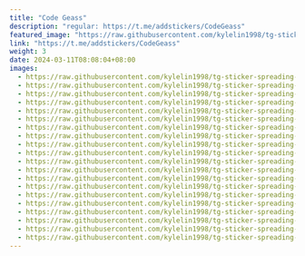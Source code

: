 ```yaml
---
title: "Code Geass"
description: "regular: https://t.me/addstickers/CodeGeass"
featured_image: "https://raw.githubusercontent.com/kylelin1998/tg-sticker-spreading-worldwide-images/main/img/b998ac22-c343-4f6d-ab5d-70b3b4966b1c.jpg"
link: "https://t.me/addstickers/CodeGeass"
weight: 3
date: 2024-03-11T08:08:04+08:00
images:
  - https://raw.githubusercontent.com/kylelin1998/tg-sticker-spreading-worldwide-images/main/img/b998ac22-c343-4f6d-ab5d-70b3b4966b1c.jpg
  - https://raw.githubusercontent.com/kylelin1998/tg-sticker-spreading-worldwide-images/main/img/63a9541e-97d3-431e-b432-1f21cf69d528.jpg
  - https://raw.githubusercontent.com/kylelin1998/tg-sticker-spreading-worldwide-images/main/img/3ad52c9e-e31e-46cf-93b7-0df2a400c973.jpg
  - https://raw.githubusercontent.com/kylelin1998/tg-sticker-spreading-worldwide-images/main/img/f81bfd35-46e0-49c4-b9eb-df63ab5ae63a.jpg
  - https://raw.githubusercontent.com/kylelin1998/tg-sticker-spreading-worldwide-images/main/img/e6014d2f-ba10-4ca9-9e41-397a9c8675c2.jpg
  - https://raw.githubusercontent.com/kylelin1998/tg-sticker-spreading-worldwide-images/main/img/9b561c5b-dac2-41a9-a23a-051b986351ab.jpg
  - https://raw.githubusercontent.com/kylelin1998/tg-sticker-spreading-worldwide-images/main/img/97b9ed29-3d24-43d7-8eac-87fa71a287c6.jpg
  - https://raw.githubusercontent.com/kylelin1998/tg-sticker-spreading-worldwide-images/main/img/b7d0490b-e0b8-4967-983f-e45ca2d818c4.jpg
  - https://raw.githubusercontent.com/kylelin1998/tg-sticker-spreading-worldwide-images/main/img/09bd3a50-d6bb-4158-9d8e-cd28be693499.jpg
  - https://raw.githubusercontent.com/kylelin1998/tg-sticker-spreading-worldwide-images/main/img/8845e89f-05a5-4574-9840-f9c0d6f11ba5.jpg
  - https://raw.githubusercontent.com/kylelin1998/tg-sticker-spreading-worldwide-images/main/img/47fa26cf-4aae-4544-8321-3ed1b0e2cba6.jpg
  - https://raw.githubusercontent.com/kylelin1998/tg-sticker-spreading-worldwide-images/main/img/3a44860a-d927-4ac1-ba6e-aff8397162d2.jpg
  - https://raw.githubusercontent.com/kylelin1998/tg-sticker-spreading-worldwide-images/main/img/9404840f-faeb-4f47-97a7-c39d9963c6ed.jpg
  - https://raw.githubusercontent.com/kylelin1998/tg-sticker-spreading-worldwide-images/main/img/acf8a3fa-93d5-4570-a691-841d7da44bde.jpg
  - https://raw.githubusercontent.com/kylelin1998/tg-sticker-spreading-worldwide-images/main/img/9cec8b7f-137c-46d9-a960-78ce6ffd33e7.jpg
  - https://raw.githubusercontent.com/kylelin1998/tg-sticker-spreading-worldwide-images/main/img/cf3c247a-be23-4ebe-93f0-bdbdda1dbee5.jpg
  - https://raw.githubusercontent.com/kylelin1998/tg-sticker-spreading-worldwide-images/main/img/fbc6ffb0-7080-43b6-82af-467a224ce7f8.jpg
  - https://raw.githubusercontent.com/kylelin1998/tg-sticker-spreading-worldwide-images/main/img/b04ce562-5a05-4423-bac7-7954be886422.jpg
  - https://raw.githubusercontent.com/kylelin1998/tg-sticker-spreading-worldwide-images/main/img/a6444881-2517-4b85-b176-69d0b93d44b5.jpg
  - https://raw.githubusercontent.com/kylelin1998/tg-sticker-spreading-worldwide-images/main/img/4e9cb1c9-5561-4b31-830b-f32fbe188396.jpg
---
```


